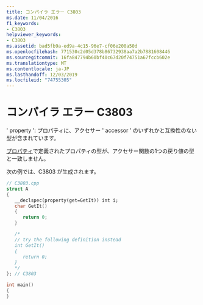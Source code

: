 ```yaml
---
title: コンパイラ エラー C3803
ms.date: 11/04/2016
f1_keywords:
- C3803
helpviewer_keywords:
- C3803
ms.assetid: bad5fb9a-ed9a-4c15-96e7-cf06e200a50d
ms.openlocfilehash: 771530c2d05d378b86732938aa7a2b7881608446
ms.sourcegitcommit: 16fa847794b60bf40c67d20f74751a67fccb602e
ms.translationtype: MT
ms.contentlocale: ja-JP
ms.lasthandoff: 12/03/2019
ms.locfileid: "74755305"
---
```

# <a name="compiler-error-c3803"></a>コンパイラ エラー C3803

' property ': プロパティに、アクセサー ' accessor ' のいずれかと互換性のない型が含まれています。

[プロパティ](../../cpp/property-cpp.md)で定義されたプロパティの型が、アクセサー関数の1つの戻り値の型と一致しません。

次の例では、C3803 が生成されます。

```cpp
// C3803.cpp
struct A
{
   __declspec(property(get=GetIt)) int i;
   char GetIt()
   {
      return 0;
   }

   /*
   // try the following definition instead
   int GetIt()
   {
      return 0;
   }
   */
}; // C3803

int main()
{
}
```
